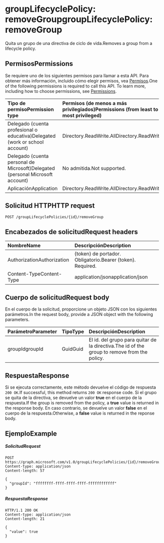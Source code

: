 # <a name="grouplifecyclepolicy-removegroup"></a><span data-ttu-id="46f06-101">groupLifecyclePolicy: removeGroup</span><span class="sxs-lookup"><span data-stu-id="46f06-101">groupLifecyclePolicy: removeGroup</span></span>

<span data-ttu-id="46f06-102">Quita un grupo de una directiva de ciclo de vida.</span><span class="sxs-lookup"><span data-stu-id="46f06-102">Removes a group from a lifecycle policy.</span></span>

## <a name="permissions"></a><span data-ttu-id="46f06-103">Permisos</span><span class="sxs-lookup"><span data-stu-id="46f06-103">Permissions</span></span>

<span data-ttu-id="46f06-p101">Se requiere uno de los siguientes permisos para llamar a esta API. Para obtener más información, incluido cómo elegir permisos, vea [Permisos](../../../concepts/permissions_reference.md).</span><span class="sxs-lookup"><span data-stu-id="46f06-p101">One of the following permissions is required to call this API. To learn more, including how to choose permissions, see [Permissions](../../../concepts/permissions_reference.md).</span></span>

|<span data-ttu-id="46f06-106">Tipo de permiso</span><span class="sxs-lookup"><span data-stu-id="46f06-106">Permission type</span></span>      | <span data-ttu-id="46f06-107">Permisos (de menos a más privilegiados)</span><span class="sxs-lookup"><span data-stu-id="46f06-107">Permissions (from least to most privileged)</span></span>              |
|:--------------------|:---------------------------------------------------------|
|<span data-ttu-id="46f06-108">Delegado (cuenta profesional o educativa)</span><span class="sxs-lookup"><span data-stu-id="46f06-108">Delegated (work or school account)</span></span> | <span data-ttu-id="46f06-109">Directory.ReadWrite.All</span><span class="sxs-lookup"><span data-stu-id="46f06-109">Directory.ReadWrite.All</span></span>    |
|<span data-ttu-id="46f06-110">Delegado (cuenta personal de Microsoft)</span><span class="sxs-lookup"><span data-stu-id="46f06-110">Delegated (personal Microsoft account)</span></span> | <span data-ttu-id="46f06-111">No admitida.</span><span class="sxs-lookup"><span data-stu-id="46f06-111">Not supported.</span></span>    |
|<span data-ttu-id="46f06-112">Aplicación</span><span class="sxs-lookup"><span data-stu-id="46f06-112">Application</span></span> | <span data-ttu-id="46f06-113">Directory.ReadWrite.All</span><span class="sxs-lookup"><span data-stu-id="46f06-113">Directory.ReadWrite.All</span></span> |

## <a name="http-request"></a><span data-ttu-id="46f06-114">Solicitud HTTP</span><span class="sxs-lookup"><span data-stu-id="46f06-114">HTTP request</span></span>
<!-- { "blockType": "ignored" } -->
```http
POST /groupLifecyclePolicies/{id}/removeGroup
```

## <a name="request-headers"></a><span data-ttu-id="46f06-115">Encabezados de solicitud</span><span class="sxs-lookup"><span data-stu-id="46f06-115">Request headers</span></span>

| <span data-ttu-id="46f06-116">Nombre</span><span class="sxs-lookup"><span data-stu-id="46f06-116">Name</span></span> | <span data-ttu-id="46f06-117">Descripción</span><span class="sxs-lookup"><span data-stu-id="46f06-117">Description</span></span> |
|:---------------|:----------|
| <span data-ttu-id="46f06-118">Authorization</span><span class="sxs-lookup"><span data-stu-id="46f06-118">Authorization</span></span> | <span data-ttu-id="46f06-p102">{token} de portador. Obligatorio.</span><span class="sxs-lookup"><span data-stu-id="46f06-p102">Bearer {token}. Required.</span></span> |
| <span data-ttu-id="46f06-121">Content-Type</span><span class="sxs-lookup"><span data-stu-id="46f06-121">Content-Type</span></span>  | <span data-ttu-id="46f06-122">application/json</span><span class="sxs-lookup"><span data-stu-id="46f06-122">application/json</span></span> |

## <a name="request-body"></a><span data-ttu-id="46f06-123">Cuerpo de solicitud</span><span class="sxs-lookup"><span data-stu-id="46f06-123">Request body</span></span>
<span data-ttu-id="46f06-124">En el cuerpo de la solicitud, proporcione un objeto JSON con los siguientes parámetros.</span><span class="sxs-lookup"><span data-stu-id="46f06-124">In the request body, provide a JSON object with the following parameters.</span></span>

| <span data-ttu-id="46f06-125">Parámetro</span><span class="sxs-lookup"><span data-stu-id="46f06-125">Parameter</span></span> | <span data-ttu-id="46f06-126">Tipo</span><span class="sxs-lookup"><span data-stu-id="46f06-126">Type</span></span> | <span data-ttu-id="46f06-127">Descripción</span><span class="sxs-lookup"><span data-stu-id="46f06-127">Description</span></span> |
|:---------------|:--------|:----------|
|<span data-ttu-id="46f06-128">groupId</span><span class="sxs-lookup"><span data-stu-id="46f06-128">groupId</span></span>|<span data-ttu-id="46f06-129">Guid</span><span class="sxs-lookup"><span data-stu-id="46f06-129">Guid</span></span>| <span data-ttu-id="46f06-130">El id. del grupo para quitar de la directiva.</span><span class="sxs-lookup"><span data-stu-id="46f06-130">The id of the group to remove from the policy.</span></span>|

## <a name="response"></a><span data-ttu-id="46f06-131">Respuesta</span><span class="sxs-lookup"><span data-stu-id="46f06-131">Response</span></span>

<span data-ttu-id="46f06-132">Si se ejecuta correctamente, este método devuelve el código de respuesta `200 OK`.</span><span class="sxs-lookup"><span data-stu-id="46f06-132">If successful, this method returns `200 OK` response code.</span></span> <span data-ttu-id="46f06-133">Si el grupo se quita de la directiva, se devuelve un valor **true** en el cuerpo de la respuesta.</span><span class="sxs-lookup"><span data-stu-id="46f06-133">If the group is removed from the policy, a **true** value is returned in the response body.</span></span> <span data-ttu-id="46f06-134">En caso contrario, se devuelve un valor **false** en el cuerpo de la respuesta.</span><span class="sxs-lookup"><span data-stu-id="46f06-134">Otherwise, a **false** value is returned in the reponse body.</span></span>

## <a name="example"></a><span data-ttu-id="46f06-135">Ejemplo</span><span class="sxs-lookup"><span data-stu-id="46f06-135">Example</span></span>

##### <a name="request"></a><span data-ttu-id="46f06-136">Solicitud</span><span class="sxs-lookup"><span data-stu-id="46f06-136">Request</span></span>

<!-- {
  "blockType": "ignored",
  "name": "grouplifecyclepolicy_removegroup"
} -->
```http
POST https://graph.microsoft.com/v1.0/groupLifecyclePolicies/{id}/removeGroup
Content-type: application/json
Content-length: 57

{
  "groupId": "ffffffff-ffff-ffff-ffff-ffffffffffff"
}
```

##### <a name="response"></a><span data-ttu-id="46f06-137">Respuesta</span><span class="sxs-lookup"><span data-stu-id="46f06-137">Response</span></span>
<!-- { "blockType": "ignored" } -->

```http
HTTP/1.1 200 OK
Content-type: application/json
Content-length: 21

{
  "value": true
}
```

<!-- uuid: 8fcb5dbc-d5aa-4681-8e31-b001d5168d79
2015-10-25 14:57:30 UTC -->
<!-- {
  "type": "#page.annotation",
  "description": "groupLifecyclePolicy: removegroup",
  "keywords": "",
  "section": "documentation",
  "tocPath": ""
}-->